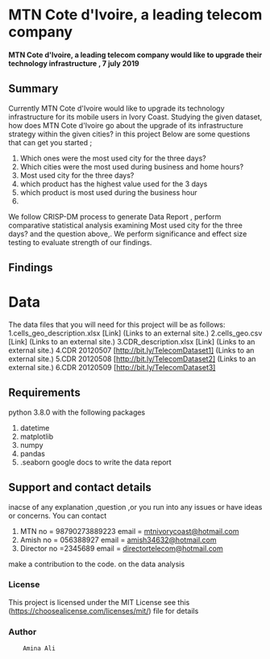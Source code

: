 # MTN Cote d'Ivoire, a leading telecom company
#### MTN Cote d'Ivoire, a leading telecom company would like to upgrade their technology infrastructure , 7 july 2019

## Summary 
Currently MTN Cote d'Ivoire would like to upgrade its technology infrastructure for its mobile users in Ivory Coast. Studying the given dataset, how does MTN Cote d'Ivoire go about the upgrade of its infrastructure strategy within the given cities? in this project Below are some questions that can get you started ;

1. Which ones were the most used city for the three days?
2.  Which cities were the most used during business and home hours?
3. Most used city for the three days?
4. which product has the highest value used for the  3 days 
5. which product is most used during the business hour 
6. 
We follow CRISP-DM process to generate Data Report , perform  comparative statistical analysis examining Most used city for the three days? and the question above,. We perform significance and effect size testing to evaluate strength of our findings. 

## Findings


# Data 
 The data files that you will need for this project will be as follows:
1.cells_geo_description.xlsx [Link] (Links to an external site.)
2.cells_geo.csv [Link] (Links to an external site.)
3.CDR_description.xlsx [Link] (Links to an external site.)
4.CDR 20120507 [http://bit.ly/TelecomDataset1] (Links to an external site.)
5.CDR 20120508 [http://bit.ly/TelecomDataset2] (Links to an external site.)
6.CDR 20120509 [http://bit.ly/TelecomDataset3]

## Requirements
python  3.8.0 with the following packages
 1. datetime
 2. matplotlib
 3. numpy
4. pandas
5. .seaborn
google docs to write the data report 



## Support and contact details
inacse of any explanation ,question ,or you run into any issues or have  ideas or concerns.  You can contact 
1. MTN  no = 98790273889223
                   email = mtnivorycoast@hotmail.com
2.   Amish no = 056388927
                email = amish34632@hotmail.com
3.  Director no =2345689
                email = directortelecom@hotmail.com                      
       

 make a contribution to the code.  on the data analysis 

### License
This project is licensed under the MIT License see this (https://choosealicense.com/licenses/mit/) file for details
### Author 
        Amina Ali
  
